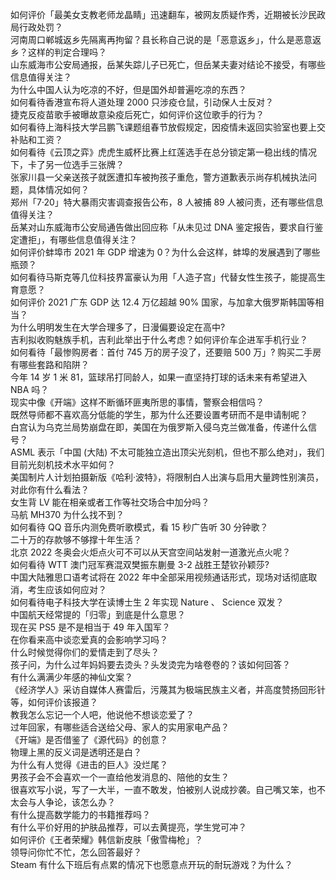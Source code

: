 如何评价「最美女支教老师龙晶睛」迅速翻车，被网友质疑作秀，近期被长沙民政局行政处罚？  
河南周口郸城返乡先隔离再拘留？县长称自己说的是「恶意返乡」，什么是恶意返乡？这样的判定合理吗？  
山东威海市公安局通报，岳某失踪儿子已死亡，但岳某夫妻对结论不接受，有哪些信息值得关注？  
为什么中国人认为吃凉的不好，但是国外却普遍吃凉的东西？  
如何看待香港宣布将人道处理 2000 只涉疫仓鼠，引动保人士反对？  
捷克反疫苗歌手被曝故意染疫后死亡，如何评价这位歌手的行为？  
如何看待上海科技大学吕鹏飞课题组春节放假规定，因疫情未返回实验室也要上交补贴和工资？  
如何看待《云顶之弈》虎虎生威杯比赛上红莲选手在总分锁定第一稳出线的情况下，卡了另一位选手三张牌？  
张家川县一父亲送孩子就医遭扣车被拘孩子重危，警方道歉表示尚存机械执法问题，具体情况如何？  
郑州「7·20」特大暴雨灾害调查报告公布，8 人被捕 89 人被问责，还有哪些信息值得关注？  
岳某对山东威海市公安局通告做出回应称「从未见过 DNA 鉴定报告，要求自行鉴定遭拒」，有哪些信息值得关注？  
如何评价蚌埠市 2021 年 GDP 增速为 0？为什么会这样，蚌埠的发展遇到了哪些瓶颈？  
如何看待马斯克等几位科技界富豪认为用「人造子宫」代替女性生孩子，能提高生育意愿？  
如何评价 2021 广东 GDP 达 12.4 万亿超越 90% 国家，与加拿大俄罗斯韩国等相当？  
为什么明明发生在大学合理多了，日漫偏要设定在高中?  
吉利拟收购魅族手机，吉利此举出于什么考虑？如何评价车企进军手机行业？  
如何看待「最惨购房者：首付 745 万的房子没了，还要赔 500 万」? 购买二手房有哪些套路和陷阱？  
今年 14 岁 1 米 81，篮球吊打同龄人，如果一直坚持打球的话未来有希望进入 NBA 吗？  
现实中像《开端》这样不断循环匪夷所思的事情，警察会相信吗？  
既然导师都不喜欢高分低能的学生，那为什么还要设置考研而不是申请制呢？  
白宫认为乌克兰局势崩盘在即，美国在为俄罗斯入侵乌克兰做准备，传递什么信号？  
ASML 表示「中国 (大陆) 不太可能独立造出顶尖光刻机，但也不那么绝对」，我们目前光刻机技术水平如何？  
美国制片人计划拍摄新版《哈利·波特》，将限制白人出演与启用大量跨性别演员，对此你有什么看法？  
女生背 LV 能在相亲或者工作等社交场合中加分吗？  
马航 MH370 为什么找不到？  
如何看待 QQ 音乐内测免费听歌模式，看 15 秒广告听 30 分钟歌？  
二十万的存款够不够撑十年生活？  
北京 2022 冬奥会火炬点火可不可以从天宫空间站发射一道激光点火呢？  
如何看待 WTT 澳门冠军赛混双樊振东蒯曼 3-2 战胜王楚钦孙颖莎?  
中国大陆雅思口语考试将在 2022 年中全部采用视频通话形式，现场对话彻底取消，考生应该如何应对？  
如何看待电子科技大学在读博士生 2 年实现 Nature 、 Science 双发？  
中国航天经常提的「归零」到底是什么意思？  
现在买 PS5 是不是相当于 49 年入国军？  
在你看来高中谈恋爱真的会影响学习吗？  
什么时候觉得你们的爱情走到了尽头？  
孩子问，为什么过年妈妈要去烫头？头发烫完为啥卷卷的？该如何回答？  
有什么满满少年感的神仙文案？  
《经济学人》采访自媒体人赛雷后，污蔑其为极端民族主义者，并高度赞扬回形针等，如何评价该报道？  
教我怎么忘记一个人吧，他说他不想谈恋爱了？  
过年回家，有哪些适合送给父母、家人的实用家电产品？  
《开端》是否借鉴了《源代码》的创意？  
物理上黑的反义词是透明还是白？  
为什么有人觉得《进击的巨人》没烂尾？  
男孩子会不会喜欢一个一直给他发消息的、陪他的女生？  
很喜欢写小说，写了一大半，一直不敢发，怕被别人说成抄袭。自己嘴又笨，也不太会与人争论，该怎么办？  
有什么提高数学能力的书籍推荐吗？  
有什么平价好用的护肤品推荐，可以去黄提亮，学生党可冲？  
如何评价《王者荣耀》韩信新皮肤「傲雪梅枪」？  
领导问你忙不忙，怎么回答最好？  
Steam 有什么下班后有点累的情况下也愿意点开玩的耐玩游戏？为什么？  
